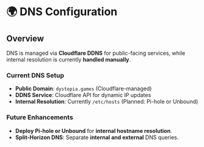 # 🌍 DNS Configuration

## Overview
DNS is managed via **Cloudflare DDNS** for public-facing services, while internal resolution is currently **handled manually**.

### **Current DNS Setup**
- **Public Domain**: `dystopia.games` (Cloudflare-managed)
- **DDNS Service**: Cloudflare API for dynamic IP updates
- **Internal Resolution**: Currently `/etc/hosts` (Planned: Pi-hole or Unbound)

### **Future Enhancements**
- **Deploy Pi-hole or Unbound** for **internal hostname resolution**.
- **Split-Horizon DNS**: Separate **internal and external** DNS queries.
